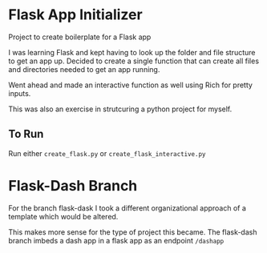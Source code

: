 # Flask App Initializer

Project to create boilerplate for a Flask app

I was learning Flask and kept having to look up the folder and file structure to get an app up. Decided to create a single function that can create all files and directories needed to get an app running. 

Went ahead and made an interactive function as well using Rich for pretty inputs.

This was also an exercise in strutcuring a python project for myself.


## To Run

Run either `create_flask.py` or `create_flask_interactive.py`

# Flask-Dash Branch

For the branch flask-dask I took a different organizational approach of a template which would be altered.

This makes more sense for the type of project this became. The flask-dash branch imbeds a dash app in a flask app as an endpoint `/dashapp`